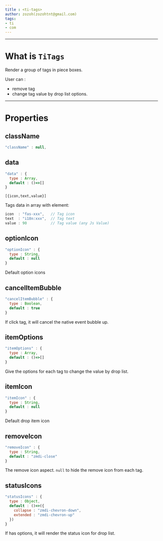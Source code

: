 ```yaml
---
title : <ti-tags>
author: zozoh(zozohtnt@gmail.com)
tags:
- ti
- com
---
```


-------------------------------------------------
# What is `TiTags`

Render a group of tags in piece boxes.

User can :

- remove tag
- change tag value by drop list options.

-------------------------------------------------
# Properties

## className

```js
"className" : null,
```

## data

```js
"data" : {
  type : Array,
  default : ()=>[]
}
```
`[{icon,text,value}]`

Tags data in array with element: 

```js
icon  : "fas-xxx",   // Tag icon
text  : "i18n:xxx",  // Tag text
value : 90           // Tag value (any Js Value)
```

## optionIcon

```js
"optionIcon" : {
  type : String,
  default : null
}
```
Default option icons

## cancelItemBubble

```js
"cancelItemBubble" : {
  type : Boolean,
  default : true
}
```
If click tag, it will cancel the native event bubble up.

## itemOptions

```js
"itemOptions" : {
  type : Array,
  default : ()=>[]
}
```
Give the options for each tag to change the value by drop list.

## itemIcon

```js
"itemIcon" : {
  type : String,
  default : null
}
```
Default drop item icon

## removeIcon

```js
"removeIcon" : {
  type : String,
  default : "zmdi-close"
}
```
The remove icon aspect. `null` to hide the remove icon from each tag.

## statusIcons

```js
"statusIcons" : {
  type : Object,
  default : ()=>({
    collapse : "zmdi-chevron-down",
    extended : "zmdi-chevron-up"
  })
}
```
If has options, it will render the status icon for drop list.
